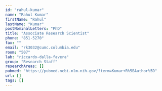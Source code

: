 ```yaml
---
id: "rahul-kumar"
name: "Rahul Kumar"
firstName: "Rahul"
lastName: "Kumar"
postNominalLetters: "PhD"
title: "Associate Research Scientist"
phone: "851-5270"
fax: ""
email: "rk3032@cumc.columbia.edu"
room: "507"
lab: "riccardo-dalla-favera"
group: "Research Staff"
researchAreas: []
pubmed: "https://pubmed.ncbi.nlm.nih.gov/?term=Kumar+R%5BAuthor%5D"
url: []
tags: []
---
```

